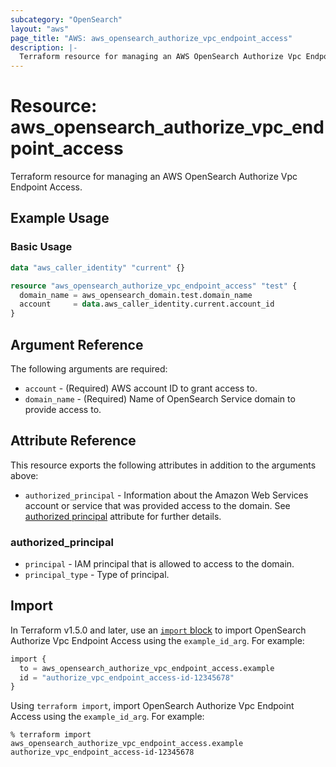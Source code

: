 ```yaml
---
subcategory: "OpenSearch"
layout: "aws"
page_title: "AWS: aws_opensearch_authorize_vpc_endpoint_access"
description: |-
  Terraform resource for managing an AWS OpenSearch Authorize Vpc Endpoint Access.
---
```


# Resource: aws_opensearch_authorize_vpc_endpoint_access

Terraform resource for managing an AWS OpenSearch Authorize Vpc Endpoint Access.

## Example Usage

### Basic Usage

```terraform
data "aws_caller_identity" "current" {}

resource "aws_opensearch_authorize_vpc_endpoint_access" "test" {
  domain_name = aws_opensearch_domain.test.domain_name
  account     = data.aws_caller_identity.current.account_id
}
```

## Argument Reference

The following arguments are required:

* `account` - (Required) AWS account ID to grant access to.
* `domain_name` - (Required) Name of OpenSearch Service domain to provide access to.

## Attribute Reference

This resource exports the following attributes in addition to the arguments above:

* `authorized_principal` - Information about the Amazon Web Services account or service that was provided access to the domain. See [authorized principal](#authorized_principal) attribute for further details.

### authorized_principal

* `principal` - IAM principal that is allowed to access to the domain.
* `principal_type` - Type of principal.

## Import

In Terraform v1.5.0 and later, use an [`import` block](https://developer.hashicorp.com/terraform/language/import) to import OpenSearch Authorize Vpc Endpoint Access using the `example_id_arg`. For example:

```terraform
import {
  to = aws_opensearch_authorize_vpc_endpoint_access.example
  id = "authorize_vpc_endpoint_access-id-12345678"
}
```

Using `terraform import`, import OpenSearch Authorize Vpc Endpoint Access using the `example_id_arg`. For example:

```console
% terraform import aws_opensearch_authorize_vpc_endpoint_access.example authorize_vpc_endpoint_access-id-12345678
```
